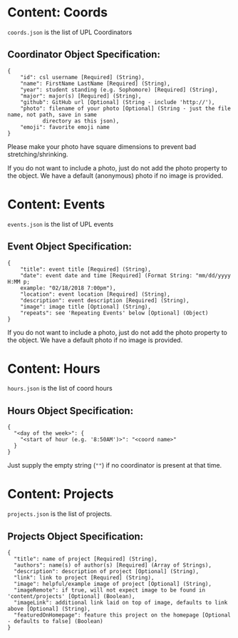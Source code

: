 # Content: Coords

`coords.json` is the list of UPL Coordinators

## Coordinator Object Specification:

```
{
    "id": csl username [Required] (String),
    "name": FirstName LastName [Required] (String),
    "year": student standing (e.g. Sophomore) [Required] (String),
    "major": major(s) [Required] (String),
    "github": GitHub url [Optional] (String - include 'http://'),
    "photo": filename of your photo [Optional] (String - just the file name, not path, save in same
           directory as this json),
    "emoji": favorite emoji name
}
```

Please make your photo have square dimensions to prevent bad stretching/shrinking.

If you do not want to include a photo, just do not add the photo property to
the object. We have a default (anonymous) photo if no image is provided.

# Content: Events

`events.json` is the list of UPL events

## Event Object Specification:

```
{
    "title": event title [Required] (String),
    "date": event date and time [Required] (Format String: "mm/dd/yyyy H:MM p;
    example: "02/18/2018 7:00pm"),
    "location": event location [Required] (String),
    "description": event description [Required] (String),
    "image": image title [Optional] (String),
    "repeats": see 'Repeating Events' below [Optional] (Object)
}
```

If you do not want to include a photo, just do not add the photo property to
the object. We have a default photo if no image is provided.

<!-- TODO
### Repeating Events

If you would like to set up a repeating event, use the following schema:

```
{
  "<other entries>": "...",
  "repeats": {
    "when": "<repeat type string>",
    "ends": "<end date string>"
  }
}
```

#### `when`

Right now, only supports `"weekly"` (for events that repeat every seven days).

#### `ends`

When the repeating event ends. If present, must be a date-parseable string
by ECMAScript's `Date` class (i.e. `new Date(dateString)` gives the Date
object you want).

If __not__ present, it will default to a "never-ending" repeat.
-->

# Content: Hours

`hours.json` is the list of coord hours

## Hours Object Specification:

```
{
  "<day of the week>": {
    "<start of hour (e.g. '8:50AM')>": "<coord name>"
  }
}
```

Just supply the empty string (`""`) if no coordinator is present at that time.

# Content: Projects

`projects.json` is the list of projects.

## Projects Object Specification:

```
{
  "title": name of project [Required] (String),
  "authors": name(s) of author(s) [Required] (Array of Strings),
  "description": description of project [Optional] (String),
  "link": link to project [Required] (String),
  "image": helpful/example image of project [Optional] (String),
  "imageRemote": if true, will not expect image to be found in 'content/projects' [Optional] (Boolean),
  "imageLink": additional link laid on top of image, defaults to link above [Optional] (String),
  "featuredOnHomepage": feature this project on the homepage [Optional - defaults to false] (Boolean)
}
```
